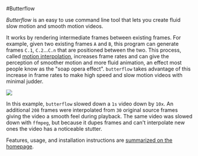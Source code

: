 #Butterflow

*Butterflow* is an easy to use command line tool that lets you create fluid slow
motion and smooth motion videos.

It works by rendering intermediate frames between existing frames. For example,
given two existing frames `A` and `B`, this program can generate frames `C.1`,
`C.2`...`C.n` that are positioned between the two. This process, called
[motion interpolation](http://en.wikipedia.org/wiki/Motion_interpolation),
increases frame rates and can give the perception of smoother motion and more
fluid animation, an effect most people know as the "soap opera effect".
`butterflow` takes advantage of this increase in frame rates to make high speed
and slow motion videos with minimal judder.

![](http://srv.dthpham.me/video/blow_sm.gif)

In this example, `butterflow` slowed down a `1s` video down by `10x`. An
additional `208` frames were interpolated from `30` original source frames
giving the video a smooth feel during playback. The same video was slowed
down with `ffmpeg`, but because it dupes frames and can't interpolate new ones
the video has a noticeable stutter.

Features, usage, and installation instructions are
[summarized on the homepage](http://a.dthpham.me/butterflow).
